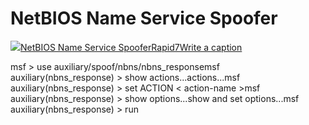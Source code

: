 # NetBIOS Name Service Spoofer

​![](https://www.rapid7.com/includes/img/favicon.ico)[NetBIOS Name Service SpooferRapid7Write a caption](https://www.rapid7.com/db/modules/auxiliary/spoof/nbns/nbns\_response/)

​msf > use auxiliary/spoof/nbns/nbns\_responsemsf auxiliary(nbns\_response) > show actions...actions...msf auxiliary(nbns\_response) > set ACTION < action-name >msf auxiliary(nbns\_response) > show options...show and set options...msf auxiliary(nbns\_response) > run
